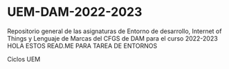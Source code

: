 # UEM-DAM-2022-2023
Repositorio general de las asignaturas de Entorno de desarrollo, Internet of Things y Lenguaje de Marcas del CFGS de DAM para el curso 2022-2023
HOLA ESTOS READ.ME PARA TAREA DE ENTORNOS

Ciclos UEM

